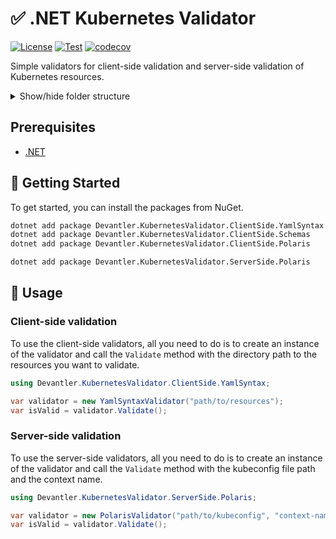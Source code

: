 # ✅ .NET Kubernetes Validator

[![License](https://img.shields.io/badge/License-Apache_2.0-blue.svg)](https://opensource.org/licenses/Apache-2.0)
[![Test](https://github.com/devantler-tech/dotnet-kubernetes-validator/actions/workflows/test.yaml/badge.svg)](https://github.com/devantler-tech/dotnet-kubernetes-validator/actions/workflows/test.yaml)
[![codecov](https://codecov.io/gh/devantler-tech/dotnet-kubernetes-validator/graph/badge.svg?token=RhQPb4fE7z)](https://codecov.io/gh/devantler-tech/dotnet-kubernetes-validator)

Simple validators for client-side validation and server-side validation of Kubernetes resources.

<details>
  <summary>Show/hide folder structure</summary>

<!-- readme-tree start -->
```
.
├── .github
│   └── workflows
├── Devantler.KubernetesValidator.ClientSide.Core
├── Devantler.KubernetesValidator.ClientSide.Schemas
├── Devantler.KubernetesValidator.ClientSide.Schemas.Tests
│   ├── SchemaValidatorTests
│   └── assets
│       ├── k8s-invalid
│       │   ├── apps
│       │   ├── clusters
│       │   │   └── ksail-default
│       │   │       └── flux-system
│       │   └── infrastructure
│       │       └── controllers
│       └── k8s-valid
│           ├── apps
│           ├── clusters
│           │   └── ksail-default
│           │       └── flux-system
│           └── infrastructure
│               └── controllers
├── Devantler.KubernetesValidator.ClientSide.YamlSyntax
├── Devantler.KubernetesValidator.ClientSide.YamlSyntax.Tests
│   ├── YamlSyntaxValidatorTests
│   └── assets
│       ├── k8s-invalid
│       │   ├── apps
│       │   ├── clusters
│       │   │   └── ksail-default
│       │   │       └── flux-system
│       │   └── infrastructure
│       │       └── controllers
│       └── k8s-valid
│           ├── apps
│           ├── clusters
│           │   └── ksail-default
│           │       └── flux-system
│           └── infrastructure
│               └── controllers
└── Devantler.KubernetesValidator.ServerSide.Core

41 directories
```
<!-- readme-tree end -->

</details>

## Prerequisites

- [.NET](https://dotnet.microsoft.com/en-us/)

## 🚀 Getting Started

To get started, you can install the packages from NuGet.

```bash
dotnet add package Devantler.KubernetesValidator.ClientSide.YamlSyntax
dotnet add package Devantler.KubernetesValidator.ClientSide.Schemas
dotnet add package Devantler.KubernetesValidator.ClientSide.Polaris

dotnet add package Devantler.KubernetesValidator.ServerSide.Polaris
```

## 📝 Usage

### Client-side validation

To use the client-side validators, all you need to do is to create an instance of the validator and call the `Validate` method with the directory path to the resources you want to validate.

```csharp
using Devantler.KubernetesValidator.ClientSide.YamlSyntax;

var validator = new YamlSyntaxValidator("path/to/resources");
var isValid = validator.Validate();
```

### Server-side validation

To use the server-side validators, all you need to do is to create an instance of the validator and call the `Validate` method with the kubeconfig file path and the context name.

```csharp
using Devantler.KubernetesValidator.ServerSide.Polaris;

var validator = new PolarisValidator("path/to/kubeconfig", "context-name");
var isValid = validator.Validate();
```
